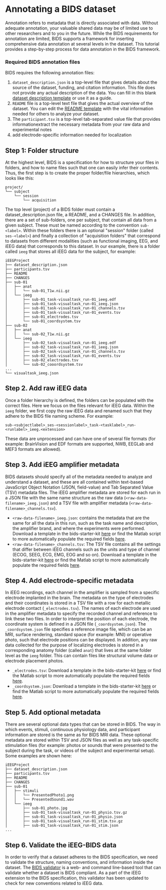 # Annotating a BIDS dataset

Annotation refers to metadata that is directly associated with  data.
Without adequate annotation, your valuable shared data may be of limited use to other researchers and to you in the future. 
While the BIDS requirements for annotation are limited, 
BIDS supports a framework for inserting comprehensive
data annotation at several levels in the dataset.
This tutorial provides a step-by-step process for data annotation in the BIDS framework.

### Required BIDS annotation files

BIDS requires the following annotation files:

1. `dataset_description.json` is a top-level file that gives details about the source of the dataset, funding, and citation information.
This file does not provide any actual description of the data.
You can fill in this blank [dataset description template](../../templates/dataset_description.json) or use it as a guide.
2. `README` file is a top-level text file that gives the actual overview of the dataset.
You can edit the [README template](../../templates/README) with the vital information
needed for others to analyze your dataset.
3. The `participant.tsv` is a top-level tab-separated value file that provides informationextract the necessary metadata from your raw data and experimental notes
4. add electrode-specific information needed for localization

## Step 1: Folder structure

At the highest level, BIDS is a specification for how to structure your files in
folders, and how to name files such that one can easily infer their contents.
Thus, the first step is to create the proper folder/file hierarchies, which
looks like this:

```
project/
└── subject
    └── session
        └── acquisition
```

The top level (project) of a BIDS folder must contain a dataset_description.json
file, a README, and a CHANGES file. In addition, there are a set of sub-folders,
one per subject, that contain all data from a given subject. These must be named
according to the convention `sub-<label>`. Within these folders there is an
optional "session" folder (called `ses-<label>`) and finally a collection of
"acquisition folders" that correspond to datasets from different modalities
(such as functional imaging, EEG, and iEEG data) that corresponds to this
dataset. In our example, there is a folder called `ieeg` that stores all iEEG
data for the subject, for example:

```
iEEGProject
├── dataset_description.json
├── participants.tsv
├── README
├── CHANGES
├── sub-01
│   ├── anat
│   │   └── sub-01_T1w.nii.gz
│   └── ieeg
│       ├── sub-01_task-visualtask_run-01_ieeg.edf
│       ├── sub-01_task-visualtask_run-01_ieeg.json
│       ├── sub-01_task-visualtask_run-01_channels.tsv
│       ├── sub-01_task-visualtask_run-01_events.tsv
│       ├── sub-01_electrodes.tsv
│       └── sub-01_coordsystem.tsv
├── sub-02
│   ├── anat
│   │   └── sub-02_T1w.nii.gz
│   └── ieeg
│       ├── sub-02_task-visualtask_run-01_ieeg.edf
│       ├── sub-02_task-visualtask_run-01_ieeg.json
│       ├── sub-02_task-visualtask_run-01_channels.tsv
│       ├── sub-02_task-visualtask_run-01_events.tsv
│       ├── sub-02_electrodes.tsv
│       └── sub-02_cooordsystem.tsv
...
└── visualtask_ieeg.json
```

## Step 2. Add raw iEEG data

Once a folder hierarchy is defined, the folders can be populated with the
correct files. Here we focus on the files relevant for iEEG data. Within the
`ieeg` folder, we first copy the raw iEEG data and renamed such that they adhere
to the BIDS file naming scheme. For example:

```
sub-<subjectlabel>_ses-<sessionlabel>_task-<tasklabel>_run-<runlabel>_ieeg.<extension>
```

These data are unprocessed and can have one of several file formats (for
example: BrainVision and EDF formats are supported, NWB, EEGLab and MEF3 formats
are allowed).

## Step 3. Add iEEG amplifier metadata

BIDS datasets should specify all of the metadata needed to analyze and
understand a dataset, and these are all contained within text-based JavaScript
Object Notation (JSON, field-value) and Tab Separated Value (TSV) metadata
files. The iEEG amplifier metadata are stored for each run in a JSON file with
the same name structure as the raw data (`<raw-data-filename>_ieeg.json`) and a
TSV file with amplifier metadata (`<raw-data-filename>_channels.tsv`).

-   `<raw-data-filename>_ieeg.json`: contains the metadata that are the same for
    all the data in this run, such as the task name and description, the
    amplifier brand, and where the experiments were performed. Download a
    template in the bids-starter-kit
    [here](https://github.com/bids-standard/bids-starter-kit/tree/main/templates/sub-01/ses-01/ieeg/sub-01_ses-01_task-LongExample_run-01_ieeg.json)
    or find the Matlab script to more automatically populate the required fields
    [here](https://github.com/bids-standard/bids-starter-kit/tree/main/matlabCode/ieeg/createBIDS_ieeg_json.m).
-   `<raw-data-filename>_channels.tsv`: The TSV file contains all the settings
    that differ between iEEG channels such as the units and type of channel
    (ECOG, SEEG, ECG, EMG, EOG and so on). Download a template in the
    bids-starter-kit
    [here](https://github.com/bids-standard/bids-starter-kit/tree/main/templates/sub-01/ses-01/ieeg/sub-01_ses-01_task-LongExample_run-01_channels.tsv)
    or find the Matlab script to more automatically populate the required fields
    [here](https://github.com/bids-standard/bids-starter-kit/tree/main/matlabCode/ieeg/createBIDS_channels_tsv.m).

## Step 4. Add electrode-specific metadata

In iEEG recordings, each channel in the amplifier is sampled from a specific
electrode implanted in the brain. The metadata on the type of electrodes and
their coordinates is stored in a TSV file with a row for each metallic electrode
contact (`_electrodes.tsv`). The names of each electrode are used in the
amplifier metadata to specify the recorded channel and reference to link these
two files. In order to interpret the position of each electrode, the coordinate
system is defined in a JSON file (`_coordsystem.json`). The `_coordsystem.json`
file specifies a reference image file, which can be an MRI, surface rendering,
standard space (for example: MNI) or operative photo, such that electrode
positions can be displayed. In addition, any raw data collected for the purpose
of localizing electrodes is stored in a corresponding anatomy folder (called
`anat`) that lives at the same folder level as the `ieeg` folder. This can
contain files like structural volume data or electrode placement photos.

-   `_electrodes.tsv`: Download a template in the bids-starter-kit
    [here](https://github.com/bids-standard/bids-starter-kit/tree/main/templates/sub-01/ses-01/ieeg/sub-01_ses-01_electrodes.tsv)
    or find the Matlab script to more automatically populate the required fields
    [here](https://github.com/bids-standard/bids-starter-kit/blob/main/matlabCode/ieeg/createBIDS_electrodes_tsv.m).
-   `_coordsystem.json`: Download a template in the bids-starter-kit
    [here](https://github.com/bids-standard/bids-starter-kit/tree/main/templates/sub-01/ses-01/ieeg/sub-01_ses-01_coordsystem.json)
    or find the Matlab script to more automatically populate the required fields
    [here](https://github.com/bids-standard/bids-starter-kit/tree/main/matlabCode/ieeg/createBIDS_coordsystem_json.m).

## Step 5. Add optional metadata

There are several optional data types that can be stored in BIDS. The way in
which events, stimuli, continuous physiology data, and participant information
are stored is the same as for BIDS MRI data. These optional metadata are stored
within TSV and JSON files as well as any task-specific stimulation files (for
example: photos or sounds that were presented to the subject during the task, or
videos of the subject and experimental setup). Some examples are shown here:

```
iEEGProject
├── dataset_description.json
├── participants.tsv
├── README
├── CHANGES
├── sub-01
│   ├── stimuli
│   │   └── PresentedPhoto1.png
│   │   └── PresentedSound1.wav
│   └── ieeg
│       ├── sub-01_photo.jpg
│       ├── sub-01_task-visualtask_run-01_physio.tsv.gz
│       ├── sub-01_task-visualtask_run-01_physio.json
│       ├── sub-01_task-visualtask_run-01_stim.tsv.gz
│       ├── sub-01_task-visualtask_run-01_stim.json
...
```

## Step 6. Validate the iEEG-BIDS data

In order to verify that a dataset adheres to the BIDS specification, we need to
validate the structure, naming conventions, and information inside the dataset.
The [BIDS validator](https://github.com/bids-standard/bids-validator) is a web-
and command line-based tool that can validate whether a dataset is BIDS
compliant. As a part of the iEEG extension to the BIDS specification, this
validator has been updated to check for new conventions related to iEEG data.
